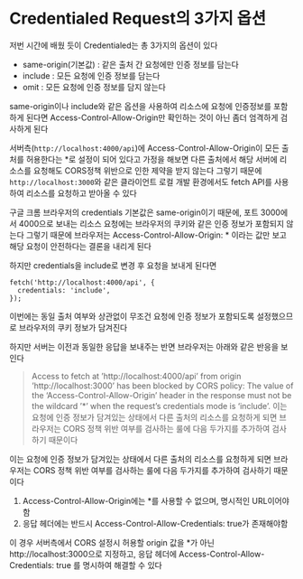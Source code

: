 # Credentialed Request의 3가지 옵션
저번 시간에 배웠 듯이 Credentialed는 총 3가지의 옵션이 있다
- same-origin(기본값) : 같은 출처 간 요청에만 인증 정보를 담는다
- include : 모든 요청에 인증 정보를 담는다
- omit : 모든 요청에 인증 정보를 담지 않는다

same-origin이나 include와 같은 옵션을 사용하여 리소스에 요청에 인증정보를 포함 하게 된다면 Access-Control-Allow-Origin만 확인하는 것이 아닌 좀더 엄격하게 검사하게 된다

서버측(`http://localhost:4000/api`)에 Access-Control-Allow-Origin이 모든 출처를 허용한다는 *로 설정이 되어 있다고 가정을 해보면 다른 출처에서 해당 서버에   리소스를 요청해도 CORS정책 위반으로 인한 제약을 받지 않는다 그렇기 때문에 `http://localhost:3000`와 같은 클라이언트 로컬 개발 환경에서도 fetch API를 사용하여 리소스를 요청하고 받아올 수 있다

구글 크롬 브라우저의 credentials 기본값은 same-origin이기 때문에, 포트 3000에서 4000으로 보내는 리소스 요청에는 브라우저의 쿠키와 같은 인증 정보가 포함되지 않는다 그렇기 때문에 브라우저는 Access-Control-Allow-Origin: * 이라는 값만 보고 해당 요청이 안전하다는 결론을 내리게 된다

하지만 credentials을 include로 변경 후 요청을 보내게 된다면
```
fetch('http://localhost:4000/api', {
  credentials: 'include', 
});
```
이번에는 동일 출처 여부와 상관없이 무조건 요청에 인증 정보가 포함되도록 설정했으므로 브라우저의 쿠키 정보가 담겨진다

하지만 서버는 이전과 동일한 응답을 보내주는 반면 브라우저는 아래와 같은 반응을 보인다
> Access to fetch at ’http://localhost:4000/api’ from origin ’http://localhost:3000’ has been blocked by CORS policy: The value of the ‘Access-Control-Allow-Origin’ header in the response must not be the wildcard ’*’ when the request’s credentials mode is ‘include’.
이는 요청에 인증 정보가 담겨있는 상태에서 다른 출처의 리소스를 요청하게 되면 브라우저는 CORS 정책 위반 여부를 검사하는 룰에 다음 두가지를 추가하여 검사하기 때문이다

이는 요청에 인증 정보가 담겨있는 상태에서 다른 출처의 리소스를 요청하게 되면 브라우저는 CORS 정책 위반 여부를 검사하는 룰에 다음 두가지를 추가하여 검사하기 때문이다

1. Access-Control-Allow-Origin에는 *를 사용할 수 없으며, 명시적인 URL이어야함
2. 응답 헤더에는 반드시 Access-Control-Allow-Credentials: true가 존재해야함

이 경우 서버측에서 CORS 설정시 허용할 origin 값을 *가 아닌 http://localhost:3000으로 지정하고, 응답 헤더에 Access-Control-Allow-Credentials: true 를 명시하여 해결할 수 있다